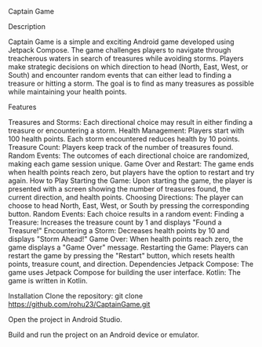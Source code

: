 Captain Game

Description

Captain Game is a simple and exciting Android game developed using Jetpack Compose. The game challenges players to navigate through treacherous waters in search of treasures while avoiding storms. Players make strategic decisions on which direction to head (North, East, West, or South) and encounter random events that can either lead to finding a treasure or hitting a storm. The goal is to find as many treasures as possible while maintaining your health points.

Features

Treasures and Storms: Each directional choice may result in either finding a treasure or encountering a storm.
Health Management: Players start with 100 health points. Each storm encountered reduces health by 10 points.
Treasure Count: Players keep track of the number of treasures found.
Random Events: The outcomes of each directional choice are randomized, making each game session unique.
Game Over and Restart: The game ends when health points reach zero, but players have the option to restart and try again.
How to Play
Starting the Game: Upon starting the game, the player is presented with a screen showing the number of treasures found, the current direction, and health points.
Choosing Directions: The player can choose to head North, East, West, or South by pressing the corresponding button.
Random Events: Each choice results in a random event:
Finding a Treasure: Increases the treasure count by 1 and displays "Found a Treasure!"
Encountering a Storm: Decreases health points by 10 and displays "Storm Ahead!"
Game Over: When health points reach zero, the game displays a "Game Over" message.
Restarting the Game: Players can restart the game by pressing the "Restart" button, which resets health points, treasure count, and direction.
Dependencies
Jetpack Compose: The game uses Jetpack Compose for building the user interface.
Kotlin: The game is written in Kotlin.

Installation
Clone the repository: git clone https://github.com/rohu23/CaptainGame.git

Open the project in Android Studio.

Build and run the project on an Android device or emulator.
